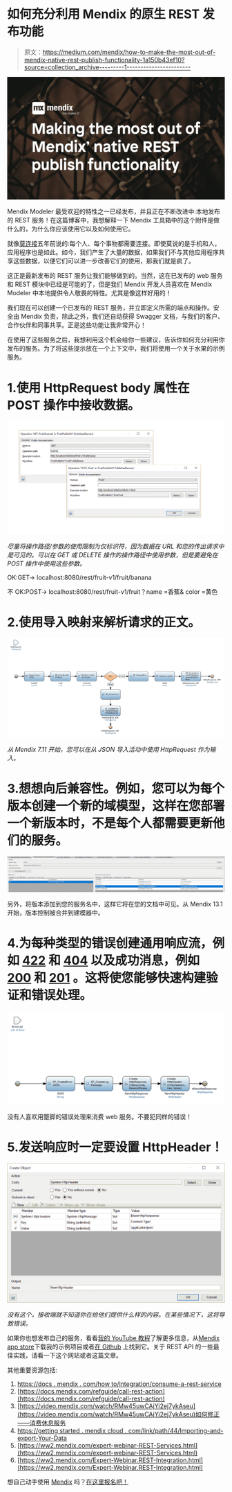 # 如何充分利用 Mendix 的原生 REST 发布功能

> 原文：<https://medium.com/mendix/how-to-make-the-most-out-of-mendix-native-rest-publish-functionality-1a150b43ef10?source=collection_archive---------1----------------------->

![](img/3f38dd58d41c8c2158fae13c0f5355d8.png)

Mendix Modeler 最受欢迎的特性之一已经发布，并且正在不断改进中:本地发布的 REST 服务！在这篇博客中，我想解释一下 Mendix 工具箱中的这个附件是做什么的，为什么你应该使用它以及如何使用它。

就像[莫连接](https://www.youtube.com/watch?v=4ZT2AXgGzAU)五年前说的:每个人、每个事物都需要连接。即使莫说的是手机和人，应用程序也是如此。如今，我们产生了大量的数据，如果我们不与其他应用程序共享这些数据，以便它们可以进一步改善它们的使用，那我们就是疯了。

这正是最新发布的 REST 服务让我们能够做到的。当然，这在已发布的 web 服务和 REST 模块中已经是可能的了，但是我们 Mendix 开发人员喜欢在 Mendix Modeler 中本地提供令人敬畏的特性。尤其是像这样好用的！

我们现在可以创建一个已发布的 REST 服务，并立即定义所需的端点和操作。安全由 Mendix 负责，除此之外，我们还自动获得 Swagger 文档，与我们的客户、合作伙伴和同事共享。正是这些功能让我非常开心！

在使用了这些服务之后，我想利用这个机会给你一些建议，告诉你如何充分利用你发布的服务。为了将这些提示放在一个上下文中，我们将使用一个关于水果的示例服务。

# 1.使用 HttpRequest body 属性在 POST 操作中接收数据。

![](img/fbb1eb33dbdaca3151d8469d68a109f4.png)

*尽量将操作路径/参数的使用限制为仅标识符，因为数据在 URL 和您的传出请求中是可见的。可以在 GET 或 DELETE 操作的操作路径中使用参数，但是要避免在 POST 操作中使用这些参数。*

OK:GET-> localhost:8080/rest/fruit-v1/fruit/banana

不 OK:POST-> localhost:8080/rest/fruit-v1/fruit？name =香蕉& color =黄色

# 2.使用导入映射来解析请求的正文。

![](img/2c0d022a56a77806610dbef695094f93.png)

*从 Mendix 7.11 开始，您可以在从 JSON 导入活动中使用 HttpRequest 作为输入。*

# 3.想想向后兼容性。例如，您可以为每个版本创建一个新的域模型，这样在您部署一个新版本时，不是每个人都需要更新他们的服务。

![](img/79d116ad432e3f5f5e96974f30b669ed.png)

另外，将版本添加到您的服务名中，这样它将在您的文档中可见。从 Mendix 13.1 开始，版本控制被合并到建模器中。

# 4.为每种类型的错误创建通用响应流，例如 [422](https://httpstatuses.com/422) 和 [404](https://httpstatuses.com/404) 以及成功消息，例如 [200](https://httpstatuses.com/200) 和 [201](https://httpstatuses.com/201) 。这将使您能够快速构建验证和错误处理。

![](img/b715d45c62b747a6c87456e102875215.png)

没有人喜欢用蹩脚的错误处理来消费 web 服务。不要犯同样的错误！

# 5.发送响应时一定要设置 HttpHeader！

![](img/f8ad95857f54109aca84b0d744a51ef3.png)

*没有这个，接收端就不知道你在给他们提供什么样的内容。在某些情况下，这将导致错误。*

如果你也想发布自己的服务，看看[我的 YouTube 教程](https://www.youtube.com/watch?v=HzrFkv0U4n8)了解更多信息，从[Mendix app store](https://appstore.home.mendix.com/link/app/106541/TimeSeries/Native-REST-publish-example-project)下载我的示例项目或者[在 Github](https://github.com/Criccle/RESTPublish) 上找到它。关于 REST API 的一些最佳实践，请看一下这个网站或者这篇文章。

其他重要资源包括:

1.  [https://docs . mendix . com/how to/integration/consume-a-rest-service](https://docs.mendix.com/howto/integration/consume-a-rest-service)
2.  [https://docs.mendix.com/refguide/call-rest-action](https://docs.mendix.com/refguide/call-rest-action)
3.  [https://video.mendix.com/watch/RMw45uwCAjYi2ej7ykAseu](https://video.mendix.com/watch/RMw45uwCAjYi2ej7ykAseu)如何修正——消费休息服务
4.  [https://getting started . mendix cloud . com/link/path/44/Importing-and-export-Your-Data](https://gettingstarted.mendixcloud.com/link/path/44/Importing-and-Exporting-Your-Data)
5.  [https://ww2.mendix.com/expert-webinar-REST-Services.html](https://ww2.mendix.com/expert-webinar-REST-Services.html)
6.  [https://ww2.mendix.com/Expert-Webinar.REST-Integration.html](https://ww2.mendix.com/Expert-Webinar.REST-Integration.html)

想自己动手使用 [Mendix](https://www.mendix.com/) 吗？[在这里报名吧！](https://signup.mendix.com/link/signup/?ref=27200)